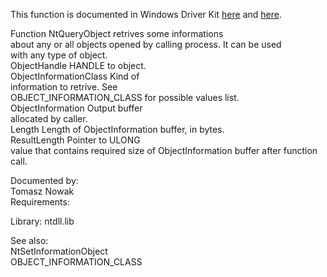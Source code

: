 This function is documented in Windows Driver Kit [here](https://learn.microsoft.com/en-us/windows-hardware/drivers/ddi/ntifs/nf-ntifs-ntqueryobject) and [here](https://learn.microsoft.com/en-us/windows-hardware/drivers/ddi/ntifs/nf-ntifs-zwqueryobject).

Function NtQueryObject retrives some informations \
about any or all objects opened by calling process. It can be used \
with any type of object. \
ObjectHandle HANDLE to object. \
ObjectInformationClass Kind of \
information to retrive. See \
OBJECT\_INFORMATION\_CLASS for possible values list. \
ObjectInformation Output buffer \
allocated by caller. \
Length Length of ObjectInformation buffer, in bytes. \
ResultLength Pointer to ULONG \
value that contains required size of ObjectInformation buffer after function \
call.

Documented by: \
Tomasz Nowak \
Requirements:

Library: ntdll.lib

See also: \
NtSetInformationObject \
OBJECT\_INFORMATION\_CLASS
